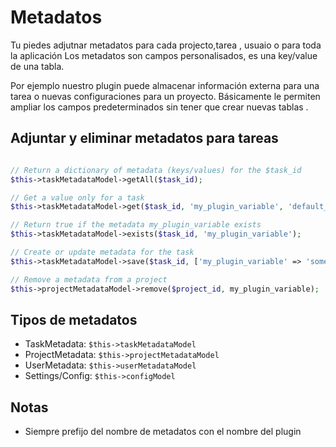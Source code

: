 Metadatos
=========

Tu piedes adjutnar metadatos para cada projecto,tarea , usuaio o para toda la aplicación
Los metadatos son campos personalisados, es una key/value de una tabla.

Por ejemplo nuestro plugin puede almacenar información externa para una tarea o nuevas configuraciones para un proyecto.
Básicamente le permiten ampliar los campos predeterminados sin tener que crear nuevas tablas .

Adjuntar y eliminar metadatos para tareas 
--------------------------------------------

```php

// Return a dictionary of metadata (keys/values) for the $task_id
$this->taskMetadataModel->getAll($task_id);

// Get a value only for a task
$this->taskMetadataModel->get($task_id, 'my_plugin_variable', 'default_value');

// Return true if the metadata my_plugin_variable exists
$this->taskMetadataModel->exists($task_id, 'my_plugin_variable');

// Create or update metadata for the task
$this->taskMetadataModel->save($task_id, ['my_plugin_variable' => 'something']);

// Remove a metadata from a project
$this->projectMetadataModel->remove($project_id, my_plugin_variable);
```

Tipos de metadatos
------------------

- TaskMetadata: `$this->taskMetadataModel`
- ProjectMetadata: `$this->projectMetadataModel`
- UserMetadata: `$this->userMetadataModel`
- Settings/Config: `$this->configModel`

Notas
-----

- Siempre prefijo del nombre de metadatos con el nombre del plugin
